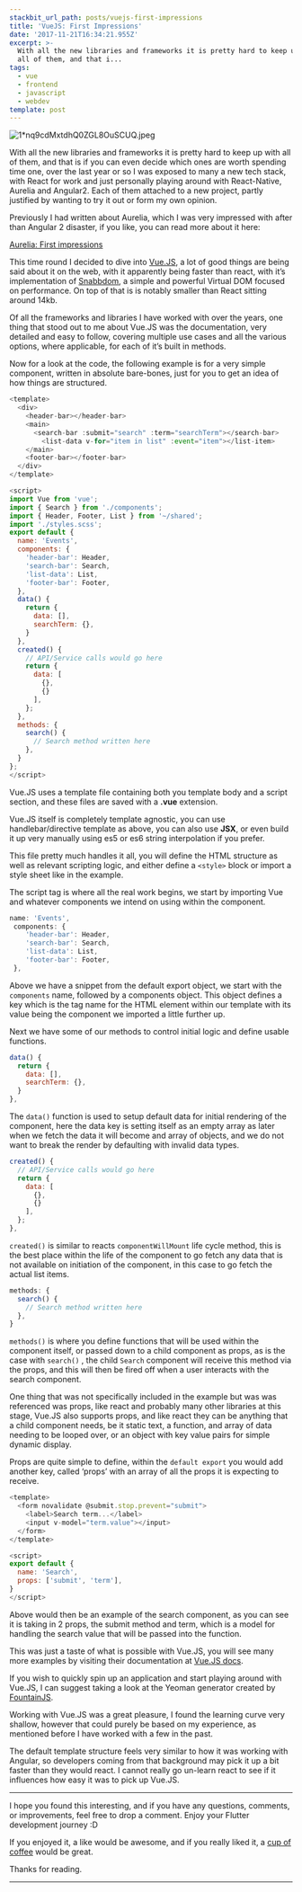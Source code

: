 ```yaml
---
stackbit_url_path: posts/vuejs-first-impressions
title: 'VueJS: First Impressions'
date: '2017-11-21T16:34:21.955Z'
excerpt: >-
  With all the new libraries and frameworks it is pretty hard to keep up with
  all of them, and that i...
tags:
  - vue
  - frontend
  - javascript
  - webdev
template: post
---
```



![1*nq9cdMxtdhQ0ZGL8OuSCUQ.jpeg](https://cdn.jsdelivr.net/gh/RemeJuan/remelehane@master/uPic/gzic0j1dmzjhd0p2i727.jpeg)

With all the new libraries and frameworks it is pretty hard to keep up with all of them, and that is if you can even decide which ones are worth spending time one, over the last year or so I was exposed to many a new tech stack, with React for work and just personally playing around with React-Native, Aurelia and Angular2. Each of them attached to a new project, partly justified by wanting to try it out or form my own opinion.

Previously I had written about Aurelia, which I was very impressed with after than Angular 2 disaster, if you like, you can read more about it here:

[Aurelia: First impressions](https://medium.com/@reme.lehane/aurelia-first-impressions-e72262e6e049)

This time round I decided to dive into [Vue.JS](https://vuejs.org/), a lot of good things are being said about it on the web, with it apparently being faster than react, with it’s implementation of [Snabbdom](https://github.com/snabbdom/snabbdom), a simple and powerful Virtual DOM focused on performance. On top of that is is notably smaller than React sitting around 14kb.

Of all the frameworks and libraries I have worked with over the years, one thing that stood out to me about Vue.JS was the documentation, very detailed and easy to follow, covering multiple use cases and all the various options, where applicable, for each of it’s built in methods.

Now for a look at the code, the following example is for a very simple component, written in absolute bare-bones, just for you to get an idea of how things are structured.


```javascript
<template>
  <div>
    <header-bar></header-bar>
    <main>
      <search-bar :submit="search" :term="searchTerm"></search-bar>
        <list-data v-for="item in list" :event="item"></list-item>
    </main>
    <footer-bar></footer-bar>
  </div>
</template>

<script>
import Vue from 'vue';
import { Search } from './components';
import { Header, Footer, List } from '~/shared';
import './styles.scss';
export default {
  name: 'Events',
  components: {
    'header-bar': Header,
    'search-bar': Search,
    'list-data': List,
    'footer-bar': Footer,
  },
  data() {
    return {
      data: [],
      searchTerm: {},
    }
  },
  created() {
    // API/Service calls would go here
    return {
      data: [
        {},
        {}
      ],
    };
  },
  methods: {
    search() {
      // Search method written here
    },
  }
};
</script>
```



Vue.JS uses a template file containing both you template body and a script section, and these files are saved with a **.vue** extension.

Vue.JS itself is completely template agnostic, you can use handlebar/directive template as above, you can also use **JSX**, or even build it up very manually using es5 or es6 string interpolation if you prefer.

This file pretty much handles it all, you will define the HTML structure as well as relevant scripting logic, and either define a 
`<style>`
 block or import a style sheet like in the example.

The script tag is where all the real work begins, we start by importing Vue and whatever components we intend on using within the component.


```javascript
name: 'Events',
 components: {
    'header-bar': Header,
    'search-bar': Search,
    'list-data': List,
    'footer-bar': Footer,
 },
```


Above we have a snippet from the default export object, we start with the 
`components`
 name, followed by a components object. This object defines a key which is the tag name for the HTML element within our template with its value being the component we imported a little further up.

Next we have some of our methods to control initial logic and define usable functions.


```javascript
data() {
  return {
    data: [],
    searchTerm: {},
  }
},
```


The 
`data()`
 function is used to setup default data for initial rendering of the component, here the data key is setting itself as an empty array as later when we fetch the data it will become and array of objects, and we do not want to break the render by defaulting with invalid data types.


```javascript
created() {
  // API/Service calls would go here
  return {
    data: [
      {},
      {}
    ],
  };
},
```



`created()`
 is similar to reacts 
`componentWillMount`
 life cycle method, this is the best place within the life of the component to go fetch any data that is not available on initiation of the component, in this case to go fetch the actual list items.


```javascript
methods: {
  search() {
    // Search method written here
  },
}
```



`methods()`
 is where you define functions that will be used within the component itself, or passed down to a child component as props, as is the case with 
`search()`
, the child 
`Search`
 component will receive this method via the props, and this will then be fired off when a user interacts with the search component.

One thing that was not specifically included in the example but was was referenced was props, like react and probably many other libraries at this stage, Vue.JS also supports props, and like react they can be anything that a child component needs, be it static text, a function, and array of data needing to be looped over, or an object with key value pairs for simple dynamic display.

Props are quite simple to define, within the 
`default export`
 you would add another key, called ‘props’ with an array of all the props it is expecting to receive.



```javascript
<template>
  <form novalidate @submit.stop.prevent="submit">
    <label>Search term...</label>
    <input v-model="term.value"></input>
  </form>
</template>

<script>
export default {
  name: 'Search',
  props: ['submit', 'term'],
}
</script>
```


Above would then be an example of the search component, as you can see it is taking in 2 props, the submit method and term, which is a model for handling the search value that will be passed into the function.

This was just a taste of what is possible with Vue.JS, you will see many more examples by visiting their documentation at [Vue.JS docs](https://vuejs.org/v2/guide/).

If you wish to quickly spin up an application and start playing around with Vue.JS, I can suggest taking a look at the Yeoman generator created by [FountainJS](https://github.com/fountainjs/generator-fountain-vue).


Working with Vue.JS was a great pleasure, I found the learning curve very shallow, however that could purely be based on my experience, as mentioned before I have worked with a few in the past.

The default template structure feels very similar to how it was working with Angular, so developers coming from that background may pick it up a bit faster than they would react. I cannot really go un-learn react to see if it influences how easy it was to pick up Vue.JS.

****

I hope you found this interesting, and if you have any questions, comments, or improvements, feel free to drop a comment. Enjoy your Flutter development journey :D

If you enjoyed it, a like would be awesome, and if you really liked it, a [cup of coffee](https://www.buymeacoffee.com/remelehane) would be great.

Thanks for reading.

****

